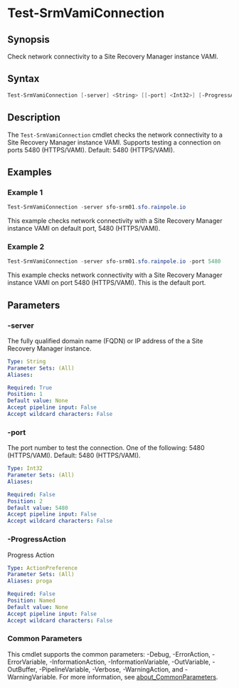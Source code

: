 # Test-SrmVamiConnection

## Synopsis

Check network connectivity to a Site Recovery Manager instance VAMI.

## Syntax

```powershell
Test-SrmVamiConnection [-server] <String> [[-port] <Int32>] [-ProgressAction <ActionPreference>] [<CommonParameters>]
```

## Description

The `Test-SrmVamiConnection` cmdlet checks the network connectivity to a Site Recovery Manager instance VAMI.
Supports testing a connection on ports 5480 (HTTPS/VAMI).
Default: 5480 (HTTPS/VAMI).

## Examples

### Example 1

```powershell
Test-SrmVamiConnection -server sfo-srm01.sfo.rainpole.io
```

This example checks network connectivity with a Site Recovery Manager instance VAMI on default port, 5480 (HTTPS/VAMI).

### Example 2

```powershell
Test-SrmVamiConnection -server sfo-srm01.sfo.rainpole.io -port 5480
```

This example checks network connectivity with a Site Recovery Manager instance VAMI on port 5480 (HTTPS/VAMI). This is the default port.

## Parameters

### -server

The fully qualified domain name (FQDN) or IP address of the a Site Recovery Manager instance.

```yaml
Type: String
Parameter Sets: (All)
Aliases:

Required: True
Position: 1
Default value: None
Accept pipeline input: False
Accept wildcard characters: False
```

### -port

The port number to test the connection.
One of the following: 5480 (HTTPS/VAMI).
Default: 5480 (HTTPS/VAMI).

```yaml
Type: Int32
Parameter Sets: (All)
Aliases:

Required: False
Position: 2
Default value: 5480
Accept pipeline input: False
Accept wildcard characters: False
```

### -ProgressAction

Progress Action

```yaml
Type: ActionPreference
Parameter Sets: (All)
Aliases: proga

Required: False
Position: Named
Default value: None
Accept pipeline input: False
Accept wildcard characters: False
```

### Common Parameters

This cmdlet supports the common parameters: -Debug, -ErrorAction, -ErrorVariable, -InformationAction, -InformationVariable, -OutVariable, -OutBuffer, -PipelineVariable, -Verbose, -WarningAction, and -WarningVariable. For more information, see [about_CommonParameters](http://go.microsoft.com/fwlink/?LinkID=113216).
